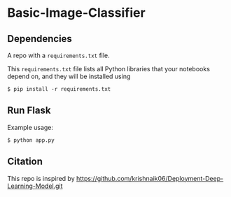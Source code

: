 # Basic-Image-Classifier

## Dependencies
A repo with a `requirements.txt` file.

This `requirements.txt` file lists all Python libraries that your notebooks depend on, and they will be installed using

```
$ pip install -r requirements.txt
```

## Run Flask

Example usage:
```
$ python app.py
```

## Citation

This repo is inspired by https://github.com/krishnaik06/Deployment-Deep-Learning-Model.git
